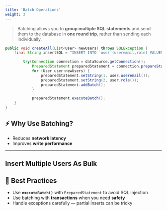 ```yaml
---
title: 'Batch Operations'
weight: 3
--- 
```


> Batching allows you to **group multiple SQL statements** and send them to the database in **one round trip**, rather than sending each individually.

```java
public void createAll(List<User> newUsers) throws SQLException {
    final String insertSQL = "INSERT INTO `user`(useremail,role) VALUES (?,?)";

        try(Connection connection = dataSource.getConnection();
            PreparedStatement preparedStatement = connection.prepareStatement(insertSQL)) {
            for (User user:newUsers) {
                preparedStatement.setString(1, user.useremail());
                preparedStatement.setString(2, user.role());
                preparedStatement.addBatch();
            }

            preparedStatement.executeBatch();
    }
}
```

## ⚡ Why Use Batching?

* Reduces **network latency**
* Improves **write performance**

---

## Insert Multiple Users As Bulk



## 🧠 Best Practices

* Use **`executeBatch()`** with `PreparedStatement` to avoid SQL injection
* Use batching with **transactions** when you need **safety**
* Handle exceptions carefully — partial inserts can be tricky

